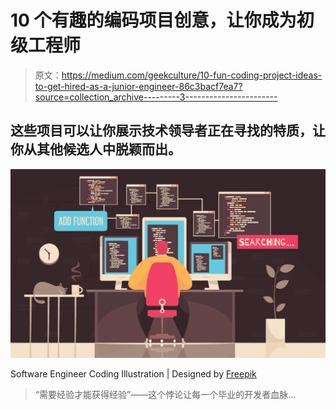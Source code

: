 # 10 个有趣的编码项目创意，让你成为初级工程师

> 原文：<https://medium.com/geekculture/10-fun-coding-project-ideas-to-get-hired-as-a-junior-engineer-86c3bacf7ea7?source=collection_archive---------3----------------------->

## 这些项目可以让你展示技术领导者正在寻找的特质，让你从其他候选人中脱颖而出。

![](img/7a83b971a88b23025fd7b807bc6faee0.png)

Software Engineer Coding Illustration | Designed by [Freepik](http://1905_optimized.i126.005_programmer-work.png)

> “需要经验才能获得经验”——这个悖论让每一个毕业的开发者血脉…